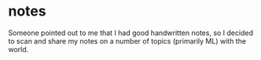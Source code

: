 # notes
Someone pointed out to me that I had good handwritten notes, so I decided to scan and share my notes on a number of topics (primarily ML) with the world.

